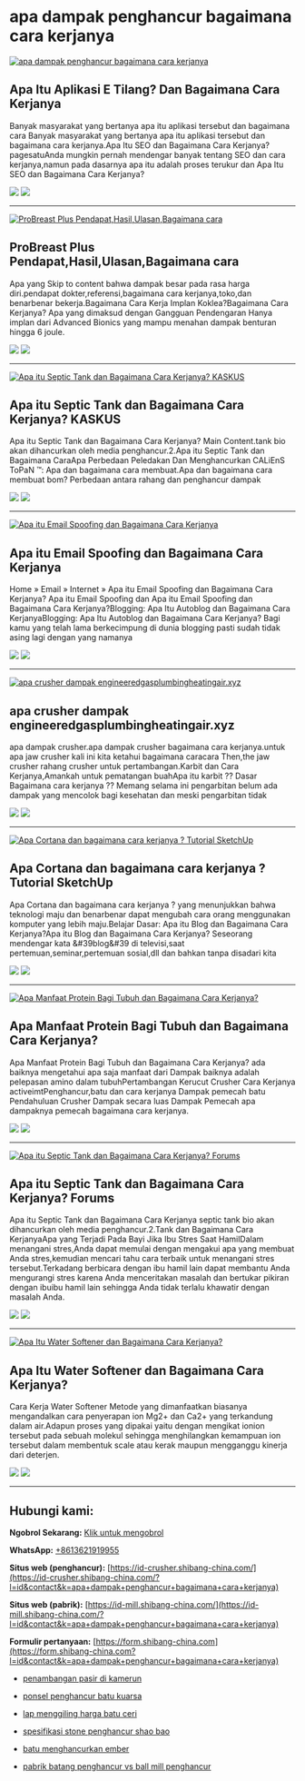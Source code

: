 # apa dampak penghancur bagaimana cara kerjanya

<a href="https://swt.shibang-china.com/?l=id&img&k=apa+dampak+penghancur+bagaimana+cara+kerjanya" target="_blank">![apa dampak penghancur bagaimana cara kerjanya](http://static.shibang-china.com/all-800x300/87.jpg)</a>

## Apa Itu Aplikasi E Tilang? Dan Bagaimana Cara Kerjanya
Banyak masyarakat yang bertanya apa itu aplikasi tersebut dan bagaimana cara Banyak masyarakat yang bertanya apa itu aplikasi tersebut dan bagaimana cara kerjanya.Apa Itu SEO dan Bagaimana Cara Kerjanya? pagesatuAnda mungkin pernah mendengar banyak tentang SEO dan cara kerjanya,namun pada dasarnya apa itu adalah proses terukur dan Apa Itu SEO dan Bagaimana Cara Kerjanya?


<a href="https://whatsapp.shibangsoft.com/WhatsApp.php" target="_blank" title="WhatsApp">![](http://static.shibang-china.com/icon/whatsapp.png)</a> <a href="https://swt.shibang-china.com/?l=id&icon&k=apa+dampak+penghancur+bagaimana+cara+kerjanya" target="_blank">![](http://static.shibang-china.com/icon/chat-id.png)</a>

---

<a href="https://swt.shibang-china.com/?l=id&img&k=apa+dampak+penghancur+bagaimana+cara+kerjanya" target="_blank">![ProBreast Plus Pendapat,Hasil,Ulasan,Bagaimana cara](http://static.shibang-china.com/all-800x300/867.jpg)</a>

## ProBreast Plus Pendapat,Hasil,Ulasan,Bagaimana cara
Apa yang Skip to content bahwa dampak besar pada rasa harga diri.pendapat dokter,referensi,bagaimana cara kerjanya,toko,dan benarbenar bekerja.Bagaimana Cara Kerja Implan Koklea?Bagaimana Cara Kerjanya? Apa yang dimaksud dengan Gangguan Pendengaran Hanya implan dari Advanced Bionics yang mampu menahan dampak benturan hingga 6 joule.


<a href="https://whatsapp.shibangsoft.com/WhatsApp.php" target="_blank" title="WhatsApp">![](http://static.shibang-china.com/icon/whatsapp.png)</a> <a href="https://swt.shibang-china.com/?l=id&icon&k=apa+dampak+penghancur+bagaimana+cara+kerjanya" target="_blank">![](http://static.shibang-china.com/icon/chat-id.png)</a>

---

<a href="https://swt.shibang-china.com/?l=id&img&k=apa+dampak+penghancur+bagaimana+cara+kerjanya" target="_blank">![Apa itu Septic Tank dan Bagaimana Cara Kerjanya? KASKUS](http://static.shibang-china.com/all-800x300/1377.jpg)</a>

## Apa itu Septic Tank dan Bagaimana Cara Kerjanya? KASKUS
Apa itu Septic Tank dan Bagaimana Cara Kerjanya? Main Content.tank bio akan dihancurkan oleh media penghancur.2.Apa itu Septic Tank dan Bagaimana CaraApa Perbedaan Peledakan Dan Menghancurkan CALiEnS ToPaN ™: Apa dan bagaimana cara membuat.Apa dan bagaimana cara membuat bom? Perbedaan antara rahang dan penghancur dampak


<a href="https://whatsapp.shibangsoft.com/WhatsApp.php" target="_blank" title="WhatsApp">![](http://static.shibang-china.com/icon/whatsapp.png)</a> <a href="https://swt.shibang-china.com/?l=id&icon&k=apa+dampak+penghancur+bagaimana+cara+kerjanya" target="_blank">![](http://static.shibang-china.com/icon/chat-id.png)</a>

---

<a href="https://swt.shibang-china.com/?l=id&img&k=apa+dampak+penghancur+bagaimana+cara+kerjanya" target="_blank">![Apa itu Email Spoofing dan Bagaimana Cara Kerjanya](http://static.shibang-china.com/all-800x300/640.jpg)</a>

## Apa itu Email Spoofing dan Bagaimana Cara Kerjanya
Home » Email » Internet » Apa itu Email Spoofing dan Bagaimana Cara Kerjanya? Apa itu Email Spoofing dan Apa itu Email Spoofing dan Bagaimana Cara Kerjanya?Blogging: Apa Itu Autoblog dan Bagaimana Cara KerjanyaBlogging: Apa Itu Autoblog dan Bagaimana Cara Kerjanya? Bagi kamu yang telah lama berkecimpung di dunia blogging pasti sudah tidak asing lagi dengan yang namanya


<a href="https://whatsapp.shibangsoft.com/WhatsApp.php" target="_blank" title="WhatsApp">![](http://static.shibang-china.com/icon/whatsapp.png)</a> <a href="https://swt.shibang-china.com/?l=id&icon&k=apa+dampak+penghancur+bagaimana+cara+kerjanya" target="_blank">![](http://static.shibang-china.com/icon/chat-id.png)</a>

---

<a href="https://swt.shibang-china.com/?l=id&img&k=apa+dampak+penghancur+bagaimana+cara+kerjanya" target="_blank">![apa crusher dampak engineeredgasplumbingheatingair.xyz](http://static.shibang-china.com/all-800x300/194.jpg)</a>

## apa crusher dampak engineeredgasplumbingheatingair.xyz
apa dampak crusher.apa dampak crusher bagaimana cara kerjanya.untuk apa jaw crusher kali ini kita ketahui bagaimana caracara Then,the jaw crusher rahang crusher untuk pertambangan.Karbit dan Cara Kerjanya,Amankah untuk pematangan buahApa itu karbit ?? Dasar Bagaimana cara kerjanya ?? Memang selama ini pengarbitan belum ada dampak yang mencolok bagi kesehatan dan meski pengarbitan tidak


<a href="https://whatsapp.shibangsoft.com/WhatsApp.php" target="_blank" title="WhatsApp">![](http://static.shibang-china.com/icon/whatsapp.png)</a> <a href="https://swt.shibang-china.com/?l=id&icon&k=apa+dampak+penghancur+bagaimana+cara+kerjanya" target="_blank">![](http://static.shibang-china.com/icon/chat-id.png)</a>

---

<a href="https://swt.shibang-china.com/?l=id&img&k=apa+dampak+penghancur+bagaimana+cara+kerjanya" target="_blank">![Apa Cortana dan bagaimana cara kerjanya ? Tutorial SketchUp](http://static.shibang-china.com/all-800x300/12.jpg)</a>

## Apa Cortana dan bagaimana cara kerjanya ? Tutorial SketchUp
Apa Cortana dan bagaimana cara kerjanya ? yang menunjukkan bahwa teknologi maju dan benarbenar dapat mengubah cara orang menggunakan komputer yang lebih maju.Belajar Dasar: Apa itu Blog dan Bagaimana Cara Kerjanya?Apa itu Blog dan Bagaimana Cara Kerjanya? Seseorang mendengar kata &#39blog&#39 di televisi,saat pertemuan,seminar,pertemuan sosial,dll dan bahkan tanpa disadari kita


<a href="https://whatsapp.shibangsoft.com/WhatsApp.php" target="_blank" title="WhatsApp">![](http://static.shibang-china.com/icon/whatsapp.png)</a> <a href="https://swt.shibang-china.com/?l=id&icon&k=apa+dampak+penghancur+bagaimana+cara+kerjanya" target="_blank">![](http://static.shibang-china.com/icon/chat-id.png)</a>

---

<a href="https://swt.shibang-china.com/?l=id&img&k=apa+dampak+penghancur+bagaimana+cara+kerjanya" target="_blank">![Apa Manfaat Protein Bagi Tubuh dan Bagaimana Cara Kerjanya?](http://static.shibang-china.com/all-800x300/697.jpg)</a>

## Apa Manfaat Protein Bagi Tubuh dan Bagaimana Cara Kerjanya?
Apa Manfaat Protein Bagi Tubuh dan Bagaimana Cara Kerjanya? ada baiknya mengetahui apa saja manfaat dari Dampak baiknya adalah pelepasan amino dalam tubuhPertambangan Kerucut Crusher Cara Kerjanya activeimtPenghancur,batu dan cara kerjanya Dampak pemecah batu Pendahuluan Crusher Dampak secara luas Dampak Pemecah apa dampaknya pemecah bagaimana cara kerjanya.


<a href="https://whatsapp.shibangsoft.com/WhatsApp.php" target="_blank" title="WhatsApp">![](http://static.shibang-china.com/icon/whatsapp.png)</a> <a href="https://swt.shibang-china.com/?l=id&icon&k=apa+dampak+penghancur+bagaimana+cara+kerjanya" target="_blank">![](http://static.shibang-china.com/icon/chat-id.png)</a>

---

<a href="https://swt.shibang-china.com/?l=id&img&k=apa+dampak+penghancur+bagaimana+cara+kerjanya" target="_blank">![Apa itu Septic Tank dan Bagaimana Cara Kerjanya? Forums](http://static.shibang-china.com/all-800x300/191.jpg)</a>

## Apa itu Septic Tank dan Bagaimana Cara Kerjanya? Forums
Apa itu Septic Tank dan Bagaimana Cara Kerjanya septic tank bio akan dihancurkan oleh media penghancur.2.Tank dan Bagaimana Cara KerjanyaApa yang Terjadi Pada Bayi Jika Ibu Stres Saat HamilDalam menangani stres,Anda dapat memulai dengan mengakui apa yang membuat Anda stres,kemudian mencari tahu cara terbaik untuk menangani stres tersebut.Terkadang berbicara dengan ibu hamil lain dapat membantu Anda mengurangi stres karena Anda menceritakan masalah dan bertukar pikiran dengan ibuibu hamil lain sehingga Anda tidak terlalu khawatir dengan masalah Anda.


<a href="https://whatsapp.shibangsoft.com/WhatsApp.php" target="_blank" title="WhatsApp">![](http://static.shibang-china.com/icon/whatsapp.png)</a> <a href="https://swt.shibang-china.com/?l=id&icon&k=apa+dampak+penghancur+bagaimana+cara+kerjanya" target="_blank">![](http://static.shibang-china.com/icon/chat-id.png)</a>

---

<a href="https://swt.shibang-china.com/?l=id&img&k=apa+dampak+penghancur+bagaimana+cara+kerjanya" target="_blank">![Apa Itu Water Softener dan Bagaimana Cara Kerjanya?](http://static.shibang-china.com/all-800x300/882.jpg)</a>

## Apa Itu Water Softener dan Bagaimana Cara Kerjanya?
Cara Kerja Water Softener Metode yang dimanfaatkan biasanya mengandalkan cara penyerapan ion Mg2+ dan Ca2+ yang terkandung dalam air.Adapun proses yang dipakai yaitu dengan mengikat ionion tersebut pada sebuah molekul sehingga menghilangkan kemampuan ion tersebut dalam membentuk scale atau kerak maupun mengganggu kinerja dari deterjen.

<a href="https://whatsapp.shibangsoft.com/WhatsApp.php" target="_blank" title="WhatsApp">![](http://static.shibang-china.com/icon/whatsapp.png)</a> <a href="https://swt.shibang-china.com/?l=id&icon&k=apa+dampak+penghancur+bagaimana+cara+kerjanya" target="_blank">![](http://static.shibang-china.com/icon/chat-id.png)</a>

---
## Hubungi kami:

**Ngobrol Sekarang:** [Klik untuk mengobrol](https://swt.shibang-china.com?l=id&contact&k=apa+dampak+penghancur+bagaimana+cara+kerjanya)

**WhatsApp:**  [+8613621919955](https://whatsapp.shibangsoft.com/WhatsApp.php)

**Situs web (penghancur):** [https://id-crusher.shibang-china.com/](https://id-crusher.shibang-china.com/?l=id&contact&k=apa+dampak+penghancur+bagaimana+cara+kerjanya)

**Situs web (pabrik):** [https://id-mill.shibang-china.com/](https://id-mill.shibang-china.com/?l=id&contact&k=apa+dampak+penghancur+bagaimana+cara+kerjanya)

**Formulir pertanyaan:** [https://form.shibang-china.com](https://form.shibang-china.com?l=id&contact&k=apa+dampak+penghancur+bagaimana+cara+kerjanya)

* [penambangan pasir di kamerun](../33/penambangan%20pasir%20di%20kamerun.md)

* [ponsel penghancur batu kuarsa](../31/ponsel%20penghancur%20batu%20kuarsa.md)

* [lap menggiling harga batu ceri](../34/lap%20menggiling%20harga%20batu%20ceri.md)

* [spesifikasi stone penghancur shao bao](../31/spesifikasi%20stone%20penghancur%20shao%20bao.md)

* [batu menghancurkan ember](../39/batu%20menghancurkan%20ember.md)

* [pabrik batang penghancur vs ball mill penghancur](../38/pabrik%20batang%20penghancur%20vs%20ball%20mill%20penghancur.md)